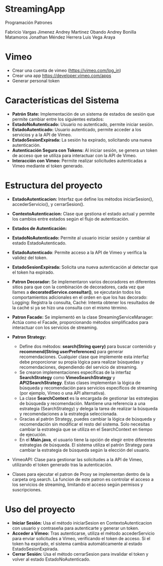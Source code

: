 # StreamingApp
Programación Patrones

Fabricio Vargas Jimenez
Andrey Martinez Obando
Andrey Bonilla Matamoros 
Jonathan Méndez Herrera
Luis Vega Araya
# Vimeo

- Crear una cuenta de vimeo (https://vimeo.com/log_in)
- Crear una app https://developer.vimeo.com/apps
- Generar personal token
# Características del Sistema
- **Patrón State:** Implementación de un sistema de estados de sesión que permite cambiar entre los siguientes estados:
- **EstadoNoAutenticado:** Usuario no autenticado, permite iniciar sesión.
- **EstadoAutenticado:** Usuario autenticado, permite acceder a los servicios y a la API de Vimeo.
- **EstadoSesionExpirada:** La sesión ha expirado, solicitando una nueva autenticación.
- **Autenticación Segura con Tokens:** Al iniciar sesión, se genera un token de acceso que se utiliza para interactuar con la API de Vimeo.
- **Interacción con Vimeo:** Permite realizar solicitudes autenticadas a Vimeo mediante el token generado.
# Estructura del proyecto
- **EstadoAutenticacion:** Interfaz que define los métodos iniciarSesion(), accederServicio(), y cerrarSesion().
- **ContextoAutenticacion:** Clase que gestiona el estado actual y permite los cambios entre estados según el flujo de autenticación.
- **Estados de Autenticación:**
-  **EstadoNoAutenticado:** Permite al usuario iniciar sesión y cambiar al estado EstadoAutenticado.
-  **EstadoAutenticado**: Permite acceso a la API de Vimeo y verifica la validez del token.
-  **EstadoSesionExpirada:** Solicita una nueva autenticación al detectar que el token ha expirado.
-  **Patron Decorador:** Se implementaron varios decoradores en diferentes sitios para que con la combinación de decoradores, cada vez que llames a **decoratedService.consultar()**, se ejecutarán todos los comportamientos adicionales en el orden en que los has decorado: Logging: Registra la consulta, Caché: Intenta obtener los resultados de la caché si ya se hizo una consulta con el mismo término.
-  **Patron Facade:** Se implementó en la clase StreamingServiceManager: Actúa como el Facade, proporcionando métodos simplificados para interactuar con los servicios de streaming.
-  **Patron Strategy:**
    - Define dos métodos: **search(String query)** para buscar contenido y **recommend(String userPreferences)** para generar recomendaciones.
    Cualquier clase que implemente esta interfaz debe proporcionar su propia lógica para realizar búsquedas y recomendaciones, dependiendo del servicio de 
    streaming.
    - Se crearon implementaciones específicas de la interfaz **SearchStrategy** como **VimeoSearchStrategy** y **API2SearchStrategy**. Estas clases implementan la 
    lógica de búsqueda y recomendación para servicios específicos de streaming (por ejemplo, Vimeo o una API alternativa).
   - La clase **SearchContext** es la encargada de gestionar las estrategias de búsqueda y recomendación. Mantiene una referencia a una estrategia (SearchStrategy) 
     y delega la tarea de realizar la búsqueda y recomendaciones a la estrategia seleccionada.
   - Gracias al patrón Strategy, puedes cambiar la lógica de búsqueda y recomendación sin modificar el resto del sistema. Solo necesitas cambiar la estrategia que 
     se utiliza en el SearchContext en tiempo de ejecución.
   - En el **Main.java**, el usuario tiene la opción de elegir entre diferentes estrategias de búsqueda. El sistema utiliza el patrón Strategy para cambiar la 
     estrategia de búsqueda según la elección del usuario.
   
   
- VimeoAPI: Clase para gestionar las solicitudes a la API de Vimeo, utilizando el token generado tras la autenticación.
- Clases para ejecutar el  patron de Proxy se implementan dentro de la carpeta org.search. La funcion de este patron es  controlar el acceso a los servicios de streaming, limitando el acceso según permisos y suscripciones.

# Uso del proyecto
- **Iniciar Sesión:** Usa el método iniciarSesion en ContextoAutenticacion con usuario y contraseña para autenticarte y generar un token.
- **Acceder a Vimeo:** Tras autenticarse, utiliza el método accederServicio para enviar solicitudes a Vimeo, verificando el token de acceso. Si el token ha expirado, el sistema cambia automáticamente al estado EstadoSesionExpirada.
- **Cerrar Sesión:** Usa el método cerrarSesion para invalidar el token y volver al estado EstadoNoAutenticado.
   
